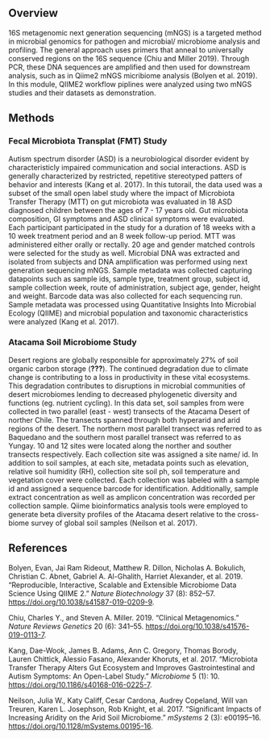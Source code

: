 Overview
--------

16S metagenomic next generation sequencing (mNGS) is a targeted method
in microbial genomics for pathogen and microbial/ microbiome analysis
and profiling. The general approach uses primers that anneal to
universally conserved regions on the 16S sequence (Chiu and Miller
2019). Through PCR, these DNA sequences are amplified and then used for
downstream analysis, such as in Qiime2 mNGS micribiome analysis (Bolyen
et al. 2019). In this module, QIIME2 workflow piplines were analyzed
using two mNGS studies and their datasets as demonstration.

Methods
-------

### Fecal Microbiota Transplat (FMT) Study

Autism spectrum disorder (ASD) is a neurobiological disorder evident by
characteristicly impaired communication and social interactions. ASD is
generally characterized by restricted, repetitive stereotyped patters of
behavior and interests (Kang et al. 2017). In this tutorail, the data
used was a subset of the small open label study where the impact of
Microbiota Transfer Therapy (MTT) on gut microbiota was evaluated in 18
ASD diagnosed children between the ages of 7 - 17 years old. Gut
microbiota composition, GI symptoms and ASD clinical symptoms were
evaluated. Each participant participated in the study for a duration of
18 weeks with a 10 week treatment period and an 8 week follow-up period.
MTT was administered either orally or rectally. 20 age and gender
matched controls were selected for the study as well. Microbial DNA was
extracted and isolated from subjects and DNA amplification was performed
using next generation sequencing mNGS. Sample metadata was collected
capturing datapoints such as sample ids, sample type, treatment group,
subject id, sample collection week, route of administration, subject
age, gender, height and weight. Barcode data was also collected for each
sequencing run. Sample metadata was processed using Quantitative
Insights Into Microbial Ecology (QIIME) and microbial population and
taxonomic characteristics were analyzed (Kang et al. 2017).

### Atacama Soil Microbiome Study

Desert regions are globally responsible for approximately 27% of soil
organic carbon storage (<span class="citeproc-not-found"
data-reference-id="Nielson">**???**</span>). The continued degradation
due to climate change is contributing to a loss in productivity in these
vital ecosystems. This degradation contributes to disruptions in
microbial communities of desert microbiomes lending to decreased
phylogenetic diversity and functions (eg. nutrient cycling). In this
data set, soil samples from were collected in two parallel (east - west)
transects of the Atacama Desert of norther Chile. The transects spanned
through both hyperarid and arid regions of the desert. The northern most
parallel transect was referred to as Baquedano and the southern most
parallel transect was referred to as Yungay. 10 and 12 sites were
located along the norther and souther transects respectively. Each
collection site was assigned a site name/ id. In addition to soil
samples, at each site, metadata points such as elevation, relative soil
humidity (RH), collection site soil ph, soil temperature and vegetation
cover were collected. Each collection was labeled with a sample id and
assigned a sequence barcode for identification. Additionally, sample
extract concentration as well as amplicon concentration was recorded per
collection sample. Qiime bioinformatics analysis tools were employed to
generate beta diversity profiles of the Atacama desert relative to the
cross- biome survey of global soil samples (Neilson et al. 2017).

References
----------

Bolyen, Evan, Jai Ram Rideout, Matthew R. Dillon, Nicholas A. Bokulich,
Christian C. Abnet, Gabriel A. Al-Ghalith, Harriet Alexander, et al.
2019. “Reproducible, Interactive, Scalable and Extensible Microbiome
Data Science Using QIIME 2.” *Nature Biotechnology* 37 (8): 852–57.
<https://doi.org/10.1038/s41587-019-0209-9>.

Chiu, Charles Y., and Steven A. Miller. 2019. “Clinical Metagenomics.”
*Nature Reviews Genetics* 20 (6): 341–55.
<https://doi.org/10.1038/s41576-019-0113-7>.

Kang, Dae-Wook, James B. Adams, Ann C. Gregory, Thomas Borody, Lauren
Chittick, Alessio Fasano, Alexander Khoruts, et al. 2017. “Microbiota
Transfer Therapy Alters Gut Ecosystem and Improves Gastrointestinal and
Autism Symptoms: An Open-Label Study.” *Microbiome* 5 (1): 10.
<https://doi.org/10.1186/s40168-016-0225-7>.

Neilson, Julia W., Katy Califf, Cesar Cardona, Audrey Copeland, Will van
Treuren, Karen L. Josephson, Rob Knight, et al. 2017. “Significant
Impacts of Increasing Aridity on the Arid Soil Microbiome.” *mSystems* 2
(3): e00195–16. <https://doi.org/10.1128/mSystems.00195-16>.
